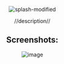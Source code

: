 <div align="center">
  
![splash-modified](https://github.com/repozen/GameTally/assets/111631956/f6000204-3961-4e34-8989-c81562350556)

//description//

## Screenshots:

![image](https://github.com/repozen/GameTally/assets/111631956/c605c1d4-6e5d-463e-a8af-8d037f56d60e)
</div>
